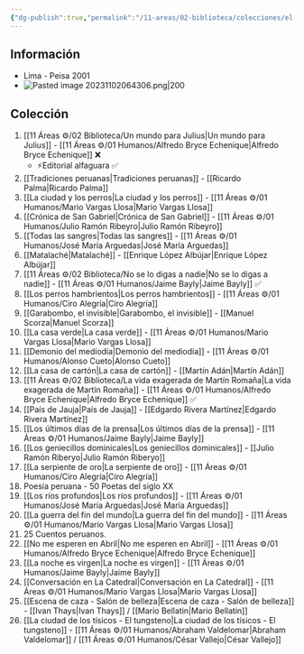 ```yaml
---
{"dg-publish":true,"permalink":"/11-areas/02-biblioteca/colecciones/el-comercio-gran-biblioteca-literatura-peruana/","noteIcon":""}
---
```


## Información
- Lima - Peisa 2001
- ![Pasted image 20231102064306.png|200](/img/user/02%20Image/Pasted%20image%2020231102064306.png)
## Colección
1. [[11 Áreas ⚙/02 Biblioteca/Un mundo para Julius\|Un mundo para Julius]] - [[11 Áreas ⚙/01 Humanos/Alfredo Bryce Echenique\|Alfredo Bryce Echenique]] ❌
	- ⚡Editorial alfaguara ✅
2. [[Tradiciones peruanas\|Tradiciones peruanas]] - [[Ricardo Palma\|Ricardo Palma]]
3. [[La ciudad y los perros\|La ciudad y los perros]] - [[11 Áreas ⚙/01 Humanos/Mario Vargas Llosa\|Mario Vargas Llosa]]
4. [[Crónica de San Gabriel\|Crónica de San Gabriel]] - [[11 Áreas ⚙/01 Humanos/Julio Ramón Ribeyro\|Julio Ramón Ribeyro]]
5. [[Todas las sangres\|Todas las sangres]] - [[11 Áreas ⚙/01 Humanos/José María Arguedas\|José María Arguedas]]
6. [[Matalaché\|Matalaché]] - [[Enrique López Albújar\|Enrique López Albújar]]
7. [[11 Áreas ⚙/02 Biblioteca/No se lo digas a nadie\|No se lo digas a nadie]] - [[11 Áreas ⚙/01 Humanos/Jaime Bayly\|Jaime Bayly]] ✅
8. [[Los perros hambrientos\|Los perros hambrientos]] - [[11 Áreas ⚙/01 Humanos/Ciro Alegría\|Ciro Alegría]]
9. [[Garabombo, el invisible\|Garabombo, el invisible]] - [[Manuel Scorza\|Manuel Scorza]]
10. [[La casa verde\|La casa verde]] - [[11 Áreas ⚙/01 Humanos/Mario Vargas Llosa\|Mario Vargas Llosa]]
11. [[Demonio del mediodía\|Demonio del mediodía]] - [[11 Áreas ⚙/01 Humanos/Alonso Cueto\|Alonso Cueto]]
12. [[La casa de cartón\|La casa de cartón]] - [[Martín Adán\|Martín Adán]]
13. [[11 Áreas ⚙/02 Biblioteca/La vida exagerada de Martín Romaña\|La vida exagerada de Martín Romaña]] - [[11 Áreas ⚙/01 Humanos/Alfredo Bryce Echenique\|Alfredo Bryce Echenique]] ✅
14. [[País de Jauja\|País de Jauja]] - [[Edgardo Rivera Martínez\|Edgardo Rivera Martínez]]
15. [[Los últimos días de la prensa\|Los últimos días de la prensa]] - [[11 Áreas ⚙/01 Humanos/Jaime Bayly\|Jaime Bayly]]
16. [[Los geniecillos dominicales\|Los geniecillos dominicales]] - [[Julio Ramón Riberyo\|Julio Ramón Riberyo]]
17. [[La serpiente de oro\|La serpiente de oro]] - [[11 Áreas ⚙/01 Humanos/Ciro Alegría\|Ciro Alegría]]
18. Poesía peruana - 50 Poetas del siglo XX
19. [[Los ríos profundos\|Los ríos profundos]] - [[11 Áreas ⚙/01 Humanos/José María Arguedas\|José María Arguedas]]
20. [[La guerra del fin del mundo\|La guerra del fin del mundo]] - [[11 Áreas ⚙/01 Humanos/Mario Vargas Llosa\|Mario Vargas Llosa]]
21. 25 Cuentos peruanos.
22. [[No me esperen en Abril\|No me esperen en Abril]] - [[11 Áreas ⚙/01 Humanos/Alfredo Bryce Echenique\|Alfredo Bryce Echenique]]
23. [[La noche es virgen\|La noche es virgen]] - [[11 Áreas ⚙/01 Humanos/Jaime Bayly\|Jaime Bayly]]
24. [[Conversación en La Catedral\|Conversación en La Catedral]] - [[11 Áreas ⚙/01 Humanos/Mario Vargas Llosa\|Mario Vargas Llosa]]
25. [[Escena de caza - Salón de belleza\|Escena de caza - Salón de belleza]] - [[Ivan Thays\|Ivan Thays]] / [[Mario Bellatin\|Mario Bellatin]]
26. [[La ciudad de los tísicos - El tungsteno\|La ciudad de los tísicos - El tungsteno]] - [[11 Áreas ⚙/01 Humanos/Abraham Valdelomar\|Abraham Valdelomar]] / [[11 Áreas ⚙/01 Humanos/César Vallejo\|César Vallejo]]